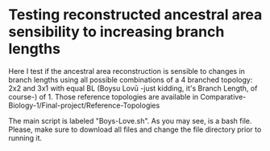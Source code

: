 # Testing reconstructed ancestral area sensibility to increasing branch lengths
Here I test if the ancestral area reconstruction is sensible to changes in branch lengths using all possible combinations of a 4 branched topology: 2x2 and 3x1 with equal BL (Boysu Lovū -just kidding, it's Branch Length, of course-) of 1. Those reference topologies are available in Comparative-Biology-1/Final-project/Reference-Topologies

The main script is labeled "Boys-Love.sh". As you may see, is a bash file. Please, make sure to download all files and change the file directory prior to running it.
